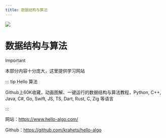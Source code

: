 ```yaml
---
title: 数据结构与算法
---
```


![](/images/js/top_7.webp)

# 数据结构与算法

> [!important]
>
> 本部分内容十分庞大，这里提供学习网站

::: tip Hello 算法

Github上60K收藏，动画图解、一键运行的数据结构与算法教程，Python, C++, Java, C#, Go, Swift, JS, TS, Dart, Rust, C, Zig 等语言

:::

网站：https://www.hello-algo.com/

Github：https://github.com/krahets/hello-algo

